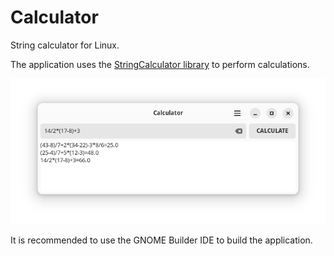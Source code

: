 # Calculator
String calculator for Linux.

The application uses the [StringCalculator library](https://pypi.org/project/StringCalculator/#description) to perform calculations.

![screenshot.png](/data/screenshot.png)

It is recommended to use the GNOME Builder IDE to build the application.
